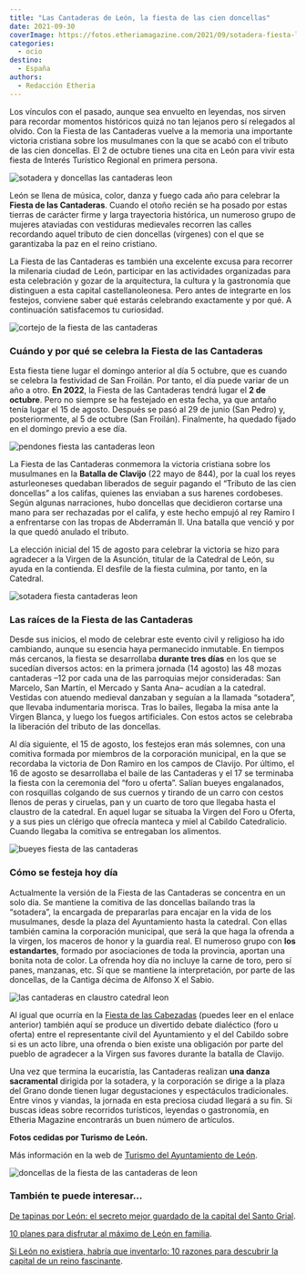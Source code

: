 ```yaml
---
title: "Las Cantaderas de León, la fiesta de las cien doncellas"
date: 2021-09-30
coverImage: https://fotos.etheriamagazine.com/2021/09/sotadera-fiesta-las-Cantaderas.jpg
categories: 
  - ocio
destino: 
  - España
authors: 
  - Redacción Etheria
---
```


Los vínculos con el pasado, aunque sea envuelto en leyendas, nos sirven para recordar 
momentos históricos quizá no tan lejanos pero sí relegados al olvido. Con la Fiesta de 
las Cantaderas vuelve a la memoria una importante victoria cristiana sobre los 
musulmanes con la que se acabó con el tributo de las cien doncellas. El 2 de octubre 
tienes una cita en León para vivir esta fiesta de Interés Turístico Regional en primera 
persona. 

![sotadera y doncellas las cantaderas leon](https://fotos.etheriamagazine.com/2021/09/doncellas-fiesta-cantaderas.jpg "La sotadera encabeza el desfile de las jóvenes doncellas.")

León se llena de música, color, danza y fuego cada año para celebrar la **Fiesta de las 
Cantaderas**. Cuando el otoño recién se ha posado por estas tierras de carácter firme y 
larga trayectoria histórica, un numeroso grupo de mujeres ataviadas con vestiduras 
medievales recorren las calles recordando aquel tributo de cien doncellas (vírgenes) con 
el que se garantizaba la paz en el reino cristiano. 

La Fiesta de las Cantaderas es también una excelente excusa para recorrer la milenaria 
ciudad de León, participar en las actividades organizadas para esta celebración y gozar 
de la arquitectura, la cultura y la gastronomía que distinguen a esta capital 
castellanoleonesa. Pero antes de integrarte en los festejos, conviene saber qué estarás 
celebrando exactamente y por qué. A continuación satisfacemos tu curiosidad. 

![cortejo de la fiesta de las cantaderas](https://fotos.etheriamagazine.com/2021/09/desfile-fiesta-cantaderas-leon.jpg "Cortejo durante la Fiesta de las Cantaderas de León.")

### Cuándo y por qué se celebra la Fiesta de las Cantaderas

Esta fiesta tiene lugar el domingo anterior al día 5 octubre, que es cuando se celebra 
la festividad de San Froilán. Por tanto, el día puede variar de un año a otro. **En 
2022**, la Fiesta de las Cantaderas tendrá lugar el **2 de octubre**. Pero no siempre se 
ha festejado en esta fecha, ya que antaño tenía lugar el 15 de agosto. Después se pasó 
al 29 de junio (San Pedro) y, posteriormente, al 5 de octubre (San Froilán). Finalmente, 
ha quedado fijado en el domingo previo a ese día. 

![pendones fiesta las cantaderas leon](https://fotos.etheriamagazine.com/2021/09/catedral-burgos-las-cantaderas.jpg "Pendones frente a la Catedral de León.")

La Fiesta de las Cantaderas conmemora la victoria cristiana sobre los musulmanes en la 
**Batalla de Clavijo** (22 mayo de 844), por la cual los reyes asturleoneses quedaban 
liberados de seguir pagando el “Tributo de las cien doncellas” a los califas, quienes 
las enviaban a sus harenes cordobeses. Según algunas narraciones, hubo doncellas que 
decidieron cortarse una mano para ser rechazadas por el califa, y este hecho empujó al 
rey Ramiro I a enfrentarse con las tropas de Abderramán II. Una batalla que venció y por 
la que quedó anulado el tributo. 

La elección inicial del 15 de agosto para celebrar la victoria se hizo para agradecer a 
la Virgen de la Asunción, titular de la Catedral de León, su ayuda en la contienda. El 
desfile de la fiesta culmina, por tanto, en la Catedral. 

![sotadera fiesta cantaderas leon](https://fotos.etheriamagazine.com/2021/09/sotadera-fiesta-las-Cantaderas.jpg "La sotadera era la señora que aleccionaba a las doncellas antes de ser enviadas a la taifa de Córdoba.")

### Las raíces de la Fiesta de las Cantaderas

Desde sus inicios, el modo de celebrar este evento civil y religioso ha ido cambiando, 
aunque su esencia haya permanecido inmutable. En tiempos más cercanos, la fiesta se 
desarrollaba **durante tres días** en los que se sucedían diversos actos: en la primera 
jornada (14 agosto) las 48 mozas cantaderas –12 por cada una de las parroquias mejor 
consideradas: San Marcelo, San Martín, el Mercado y Santa Ana– acudían a la catedral. 
Vestidas con atuendo medieval danzaban y seguían a la llamada “sotadera”, que llevaba 
indumentaria morisca. Tras lo bailes, llegaba la misa ante la Virgen Blanca, y luego los 
fuegos artificiales. Con estos actos se celebraba la liberación del tributo de las 
doncellas. 

Al día siguiente, el 15 de agosto, los festejos eran más solemnes, con una comitiva 
formada por miembros de la corporación municipal, en la que se recordaba la victoria de 
Don Ramiro en los campos de Clavijo. Por último, el 16 de agosto se desarrollaba el 
baile de las Cantaderas y el 17 se terminaba la fiesta con la ceremonia del “foro u 
oferta”. Salían bueyes engalanados, con rosquillas colgando de sus cuernos y tirando de 
un carro con cestos llenos de peras y ciruelas, pan y un cuarto de toro que llegaba 
hasta el claustro de la catedral. En aquel lugar se situaba la Virgen del Foro u Oferta, 
y a sus pies un clérigo que ofrecía manteca y miel al Cabildo Catedralicio. Cuando 
llegaba la comitiva se entregaban los alimentos. 

![bueyes fiesta de las cantaderas](https://fotos.etheriamagazine.com/2021/09/bueyes-fiesta-cantaderas-leon.jpg "Los bueyes que tiran de los carros también forman parte del desfile.")

### Cómo se festeja hoy día

Actualmente la versión de la Fiesta de las Cantaderas se concentra en un solo día. Se 
mantiene la comitiva de las doncellas bailando tras la “sotadera”, la encargada de 
prepararlas para encajar en la vida de los musulmanes, desde la plaza del Ayuntamiento 
hasta la catedral. Con ellas también camina la corporación municipal, que será la que 
haga la ofrenda a la virgen, los maceros de honor y la guardia real. El numeroso grupo 
con **los estandartes**, formado por asociaciones de toda la provincia, aportan una 
bonita nota de color. La ofrenda hoy día no incluye la carne de toro, pero sí panes, 
manzanas, etc. Sí que se mantiene la interpretación, por parte de las doncellas, de la 
Cantiga décima de Alfonso X el Sabio. 

![las cantaderas en claustro catedral leon](https://fotos.etheriamagazine.com/2021/09/cantaderas-claustro-catedral.jpg "Grupo de jóvenes del desfile de Las Cantaderas en el claustro de la Catedral de León.")

Al igual que ocurría en la [Fiesta de las 
Cabezadas](https://etheriamagazine.com/2021/04/23/que-es-la-fiesta-de-las-cabezadas-de-leon/) 
(puedes leer en el enlace anterior) también aquí se produce un divertido debate 
dialéctico (foro u oferta) entre el representante civil del Ayuntamiento y el del 
Cabildo sobre si es un acto libre, una ofrenda o bien existe una obligación por parte 
del pueblo de agradecer a la Virgen sus favores durante la batalla de Clavijo. 

Una vez que termina la eucaristía, las Cantaderas realizan **una danza sacramental** 
dirigida por la sotadera, y la corporación se dirige a la plaza del Grano donde tienen 
lugar degustaciones y espectáculos tradicionales. Entre vinos y viandas, la jornada en 
esta preciosa ciudad llegará a su fin. Si buscas ideas sobre recorridos turísticos, 
leyendas o gastronomía, en Etheria Magazine encontrarás un buen número de artículos. 

**Fotos cedidas por Turismo de León.** 

Más información en la web de [Turismo del Ayuntamiento de 
León](https://www.leonestradicion.com/). 

![doncellas de la fiesta de las cantaderas de leon](https://fotos.etheriamagazine.com/2021/09/desfile-fiesta-cantaderas.jpg "Desfile de la sotadera y las jóvenes que recuerdan el tributo de las cien doncellas.")

### También te puede interesar...

[De tapinas por León: el secreto mejor guardado de la capital del Santo 
Grial](https://etheriamagazine.com/2021/09/09/ruta-para-comer-bien-en-leon-capital/). 

[10 planes para disfrutar al máximo de León en 
familia](https://etheriamagazine.com/2021/07/05/10-planes-para-disfrutar-de-leon-en-familia/). 

[Si León no existiera, habría que inventarlo: 10 razones para descubrir la capital de un 
reino 
fascinante](https://etheriamagazine.com/2020/12/28/10-razones-para-descubrir-leon-una-capital-unica-y-diferente/).
